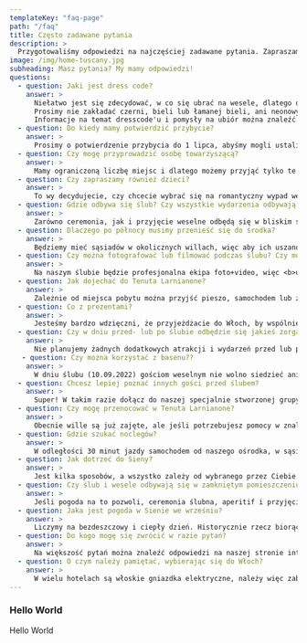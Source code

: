```yaml
---
templateKey: "faq-page"
path: "/faq"
title: Często zadawane pytania
description: >
  Przygotowaliśmy odpowiedzi na najczęściej zadawane pytania. Zapraszamy do zapoznania się z nimi, a jeśli nadal coś jest niejasne, prosimy o skorzystanie z formularza kontaktowego lub bezpośredni kontakt z nami.
image: /img/home-tuscany.jpg
subheading: Masz pytania? My mamy odpowiedzi!
questions:
  - question: Jaki jest dress code?
    answer: >
      Niełatwo jest się zdecydować, w co się ubrać na wesele, dlatego określiliśmy weselny dress code jako Garden Party - pomyśl o czymś ładnym, ale niezbyt formalnym, a jednocześnie odpowiednim do miejsca i wydarzenia. Prosimy nie zakładać jeansów, czy krótkich spodenek i t-shirtu. Pogoda powinna być ciepła, więc lekkie i zwiewne letnie sukienki lub kombinezony dla kobiet oraz garnitury w jasnych lub mieszanych kolorach dla mężczyzn powinny być doskonałym wyborem.<br><br> 
      Prosimy nie zakładać czerni, bieli lub łamanej bieli, ani neonowych kolorów. Jeśli to możliwe, wybierz coś inspirowanego toskańskim krajobrazem lub kolorami natury (kliknij tu, by zobaczyć inspiracje). Zabierz też coś, co można na siebie nałożyć wieczorem, ponieważ może być chłodno. Niektóre tereny są nierówne, więc dziewczynom polecamy buty na słupku, koturny, sandały lub buty płaskie, a facetom - jeśli chcecie, możecie zamienić swoje wizytowe buty na mokasyny lub inne, jeśli tak będzie wygodniej. 😄<br><br> 
      Informacje na temat dresscode'u i pomysły na ubiór można znaleźć na naszej specjalnej tablicy na <a href="https://pin.it/1mYdkGt" target="_blank"> Pintereście</a>.
  - question: Do kiedy mamy potwierdzić przybycie?
    answer: >
      Prosimy o potwierdzenie przybycia do 1 lipca, abyśmy mogli ustalić dokładną liczbę osób. Rozumiemy też, że zdarzają się nieprzewidziane sytuacje i jeśli tak się stanie, prosimy o jak najszybsze poinformowanie nas o tym. 😄
  - question: Czy mogę przyprowadzić osobę towarzyszącą?
    answer: >
      Mamy ograniczoną liczbę miejsc i dlatego możemy przyjąć tylko te osoby, których nazwiska znajdują się na zaproszeniach. 🥹
  - question: Czy zapraszamy również dzieci?
    answer: >
      To wy decydujecie, czy chcecie wybrać się na romantyczny wypad we dwoje, zostawiając swoje pociechy z dziadkami, czy też chcecie przyjechać całą rodziną - tak czy inaczej cieszymy się, że będziecie z nami! Prosimy jedynie o zwrócenie uwagi w najważniejszych momentach, takich jak ceremonia czy pierwszy taniec, aby dzieci nie zakłócały ich przebiegu. 😇
  - question: Gdzie odbywa się ślub? Czy wszystkie wydarzenia odbywają się w tym samym miejscu?
    answer: >
      Zarówno ceremonia, jak i przyjęcie weselne odbędą się w bliskim sąsiedztwie na terenie Tenuty Larnianone. Ceremonia odbędzie się w ogrodzie Villa Ca' Nova Sud, a przyjęcie weselne w ogrodzie na podwórku Villa Colombaio. Po północy impreza przenosi się do wewnątrz. 💃
  - question: Dlaczego po północy musimy przenieść się do środka?
    answer: >
      Będziemy mieć sąsiadów w okolicznych willach, więc aby ich uszanować i móc kontynuować imprezę, musimy się przenieść do środka. Jeśli musisz wyjść po północy, żeby zaczerpnąć powietrza, zapalić papierosa lub porozmawiać, korzystaj z ogrodu przed domem i staraj się zachować niski poziom głośności. Jeśli nie będziemy przestrzegać tych zasad, impreza zostanie przerwana przez właścicieli willi. 🔈
  - question: Czy można fotografować lub filmować podczas ślubu? Czy mogę publikować zdjęcia i relacje w mediach społecznościowych?
    answer: >
      Na naszym ślubie będzie profesjonalna ekipa foto+video, więc <b>uprzejmie prosimy o nie robienie zdjęć i nie filmowanie podczas ceremonii</b>.🚫&nbsp; Chcemy, abyście w pełni przeżywali z nami tę chwilę w realnym świecie i czasie, a nie na ekranie, zwłaszcza po wszystkich ślubach online w 2020 roku. Ważne jest dla nas, abyśmy widzieli i zapamiętali Wasze twarze i spojrzenia, kiedy idziemy do ołtarza. Naprawdę nie chcemy, aby na zdjęciach zrobionych przez nasz ślubny zespół Wasza twarz była zasłonięta przez smartfon. Chcemy oglądać te zdjęcia za 10, 20, 50 lat i widzieć Wasze uśmiechy, łzy i wszystkie emocje. 📵&nbsp; <br><br>Po zakończeniu uroczystości ślubnej, gdy będziecie pić aperitivo oraz podczas przyjęcia weselnego, możecie śmiało wyciągać telefony i aparaty, robić zdjęcia, nagrywać filmy i umieszczać materiały w mediach społecznościowych. Jeśli udostępnicie coś na Social Media, prosimy o oznaczenie nas. 📷
  - question: Jak dojechać do Tenuta Larnianone?
    answer: >
      Zależnie od miejsca pobytu można przyjść pieszo, samochodem lub zorganizować transport we własnym zakresie. Ponieważ mamy ograniczone możliwości parkowania (zmieści się około 10 samochodów), postaraj się przyjechać razem z kimś lub zorganizować transport zewnętrzny. Ponieważ w Sienie nie ma Ubera, a taksówki nie są zbyt rzetelne, zwłaszcza w późnych godzinach nocnych, gorąco zachęcamy do skontaktowania się z jakąś firmą, na przykład z Sartini Siena, w celu zorganizowania transportu na imprezę i z powrotem.
  - question: Co z prezentami?
    answer: >
      Jesteśmy bardzo wdzięczni, że przyjeżdżacie do Włoch, by wspólnie z nami świętować. Wasza obecność jest jedynym prezentem, jakiego oczekujemy. 💝
  - question: Czy w dniu przed- lub po ślubie odbędzie się jakieś zorganizowane wydarzenie?
    answer: >
      Nie planujemy żadnych dodatkowych atrakcji i wydarzeń przed lub po ślubie, jednak zawsze mogą pojawić się osoby, które zapytają, czy ktoś chciałby wziąć udział w jakimś wydarzeniu, na przykład w jeździe konnej lub degustacji wina. Dlatego warto sprawdzać naszą <a href="https://www.facebook.com/groups/1435542876905661" target="_blank">grupę na Facebooku</a> i mieć aktywne powiadomienia na Whatsapp (napisz do nas by dołączyć do grupy). 🎉
   - question: Czy można korzystać z basenu??
    answer: >
      W dniu ślubu (10.09.2022) gościom weselnym nie wolno siedzieć ani stać przy basenie, ani z niego korzystać. 🚫&nbsp Prosimy nie wchodzić na teren basenu oraz rozkoszować się drinkami i rozmowami w ogrodzie. W pozostałe dni goście przebywający na terenie Tenuta Larnianone mogą swobodnie korzystać ze wspólnego basenu znajdującego się pomiędzy Villa Colombaio a Villa Ca' Nova Sud. 🏊
  - question: Chcesz lepiej poznać innych gości przed ślubem?
    answer: >
      Super! W takim razie dołącz do naszej specjalnie stworzonej grupy na Whatsapp lub <a href="https://www.facebook.com/groups/1435542876905661" target="_blank">Facebooku</a>! Możecie tam poznać innych gości, zorganizować wspólne przejazdy, zarezerwować transport jako większa grupa, wynająć razem kwaterę, znaleźć towarzysza podróży lub po prostu podzielić się swoimi pytaniami, wiadomościami i zdjęciami. 😄
  - question: Czy mogę przenocować w Tenuta Larnianone?
    answer: >
      Obecnie wille są już zajęte, ale jeśli potrzebujesz pomocy w znalezieniu zakwaterowania, skontaktuj się z nami, a my postaramy się pomóc. 🏡
  - question: Gdzie szukać noclegów?
    answer: >
      W odległości 30 minut jazdy samochodem od naszego ośrodka, w sąsiednich miejscowościach lub w Sienie, można znaleźć wiele miejsc noclegowych - od hoteli, poprzez Airbnbs, B&B, agroturystyki. Więcej informacji można znaleźć na naszej stronie poświęconej <a href="/pl/accommodation">zakwaterowaniu</a>. 🛏️
  - question: Jak dotrzeć do Sieny?
    answer: >
      Jest kilka sposobów, a wszystko zależy od wybranego przez Ciebie środka transportu. Jeśli nie chcesz przyjechać samochodem, sugerujemy lot na jedno z tych lotnisk (sprawdź, czy masz tanie połączenie Ryanair!): Florencja, Bolonia lub Piza, a stamtąd albo wypożyczyć samochód (zdecydujcie się na mniejszy - włoskie ulice, zwłaszcza na wsi i wewnątrz miast są naprawdę ciasne!), albo pojechać pociągiem lub autobusem do Sieny. Jeśli macie czas lub zaplanowaliście wakacje w związku z naszym ślubem, możecie przejrzeć nasze propozycje na zwiedzanie <a href="/pl/activities">tutaj</a>. 🚗
  - question: Czy ślub i wesele odbywają się w zamkniętym pomieszczeniu czy w plenerze?
    answer: >
      Jeśli pogoda na to pozwoli, ceremonia ślubna, aperitif i przyjęcie weselne odbędą się na świeżym powietrzu, w przypadku deszczu przeniesiemy się do namiotu zewnętrznego z miejscem do tańczenia wewnątrz willi. ☀️
  - question: Jaka jest pogoda w Sienie we wrześniu?
    answer: >
      Liczymy na bezdeszczowy i ciepły dzień. Historycznie rzecz biorąc, pogoda w Sienie w połowie września jest piękna i niezawodna, średnia minimalna temperatura wynosi 14,2°C, a średnia maksymalna temperatura w ciągu dnia wynosi około 23,5°C. Deszcz pada średnio przez 5 dni, a jego średnia wysokość wynosi 57 mm. Zalecamy stosowanie kremów z filtrem przeciwsłonecznym. 🌡️
  - question: Do kogo mogę się zwrócić w razie pytań?
    answer: >
      Na większość pytań można znaleźć odpowiedzi na naszej stronie internetowej, jednak jeśli macie problemy lub pytania, na które nie możecie znaleźć odpowiedzi tutaj, zapraszamy do zadawania pytań na <a href="https://www.facebook.com/groups/1435542876905661" target="_blank"> grupie na Facebooku</a>, WhatsAppie (napisz do nas bz dołączyć do grupy) lub do bezpośredniego kontaktu z nami. <br><br>Ze względu na intensywne przygotowania do ślubu i podróże będziemy mieli ograniczone możliwości udzielania odpowiedzi od 05.09.2022, wówczas prosimy o kontakt z Arturem Chimeno (DE, EN) lub Zuzanną Lech (EN, PL). 🤙
  - question: O czym należy pamiętać, wybierając się do Włoch?
    answer: >
      W wielu hotelach są włoskie gniazdka elektryczne, należy więc zabrać ze sobą przejściówkę. Należy zabrać krem z filtrem przeciwsłonecznym i środek odstraszający komary. Można prowadzić samochód mając 0,5‰, ale prosimy zachować odpowiedzialność i nie ryzykować prowadzenia samochodu, czując że nie jest się w pełni zdolnym. Nie należy zamawiać pizzy z ananasem. 🤌
---
```


### Hello World

Hello World
